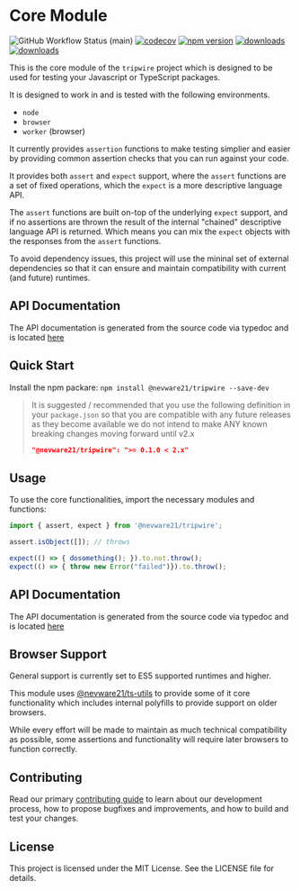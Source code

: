 # Core Module

![GitHub Workflow Status (main)](https://img.shields.io/github/actions/workflow/status/nevware21/tripwire/ci.yml?branch=main)
[![codecov](https://codecov.io/gh/nevware21/tripwire/graph/badge.svg?token=I9mMGSvfkk)](https://codecov.io/gh/nevware21/tripwire)
[![npm version](https://badge.fury.io/js/%40nevware21%2Ftripwire.svg)](https://badge.fury.io/js/%40nevware21%2Ftripwire)
[![downloads](https://img.shields.io/npm/dt/%40nevware21/tripwire.svg)](https://www.npmjs.com/package/%40nevware21/tripwire)
[![downloads](https://img.shields.io/npm/dm/%40nevware21/tripwire.svg)](https://www.npmjs.com/package/%40nevware21/tripwire)

This is the core module of the `tripwire` project which is designed to be used for testing your Javascript or TypeScript packages.

It is designed to work in and is tested with the following environments.

- `node`
- `browser`
- `worker` (browser)

It currently provides `assertion` functions to make testing simplier and easier by providing common assertion checks that you can run against your code.

It provides both `assert` and `expect` support, where the `assert` functions are a set of fixed operations, which the `expect` is a more descriptive language API.

The `assert` functions are built on-top of the underlying `expect` support, and if no assertions are thrown the result of the internal "chained" descriptive language API is returned. Which means you can mix the `expect` objects with the responses from the `assert` functions.

To avoid dependency issues, this project will use the mininal set of external dependencies so that it can ensure and maintain compatibility with current (and future) runtimes.

## API Documentation

The API documentation is generated from the source code via typedoc and is located [here](https://nevware21.github.io/tripwire/index.html)

## Quick Start

Install the npm packare: `npm install @nevware21/tripwire --save-dev`

> It is suggested / recommended that you use the following definition in your `package.json` so that you are compatible with any future releases as they become available
> we do not intend to make ANY known breaking changes moving forward until v2.x 
> ```json
> "@nevware21/tripwire": ">= 0.1.0 < 2.x"
> ```

## Usage

To use the core functionalities, import the necessary modules and functions:

```ts
import { assert, expect } from '@nevware21/tripwire';

assert.isObject([]); // throws

expect(() => { dosomething(); }).to.not.throw();
expect(() => { throw new Error("failed")}).to.throw();
```

## API Documentation

The API documentation is generated from the source code via typedoc and is located [here](https://nevware21.github.io/tripwire/index.html)

## Browser Support

General support is currently set to ES5 supported runtimes and higher.

This module uses [@nevware21/ts-utils](https://github.com/nevware21/ts-utils) to provide some of it core functionality which includes internal polyfills to provide support on older browsers.

While every effort will be made to maintain as much technical compatibility as possible, some assertions and functionality will require later browsers to function correctly.

## Contributing

Read our primary [contributing guide](https://github.com/nevware21/tripwire/blob/main/CONTRIBUTING.md) to learn about our development process, how to propose bugfixes and improvements, and how to build and test your changes.

## License

This project is licensed under the MIT License. See the LICENSE file for details.